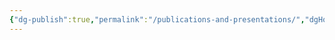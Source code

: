 ```yaml
---
{"dg-publish":true,"permalink":"/publications-and-presentations/","dgHomeLink":true,"dgPassFrontmatter":false}
---
```

